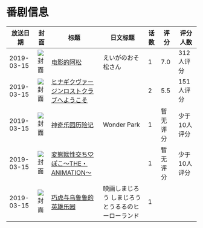 # 番剧信息

|放送日期|封面|标题|日文标题|话数|评分|评分人数|
|---|---|---|---|---|---|---|
|2019-03-15|![封面](https://lain.bgm.tv/pic/cover/c/e4/e4/257740_LZlkE.jpg)|[电影的阿松](https://bangumi.tv/subject/257740)|えいがのおそ松さん|1|7.0|312人评分|
|2019-03-15|![封面](https://bangumi.tv/img/no_icon_subject.png)|[ヒナギクヴァージンロストクラブへようこそ](https://bangumi.tv/subject/274172)||2|5.5|151人评分|
|2019-03-15|![封面](https://lain.bgm.tv/pic/cover/c/6a/1d/280902_DzDqC.jpg)|[神奇乐园历险记](https://bangumi.tv/subject/280902)|Wonder Park|1|暂无评分|少于10人评分|
|2019-03-15|![封面](https://bangumi.tv/img/no_icon_subject.png)|[変態獣性交ち♡ぽこ～THE・ANIMATION～](https://bangumi.tv/subject/289772)||1|暂无评分|少于10人评分|
|2019-03-15|![封面](https://lain.bgm.tv/pic/cover/c/9c/e9/424944_TGW6y.jpg)|[巧虎与乌鲁鲁的英雄乐园](https://bangumi.tv/subject/424944)|映画しまじろう しまじろうとうるるのヒーローランド|1|||
